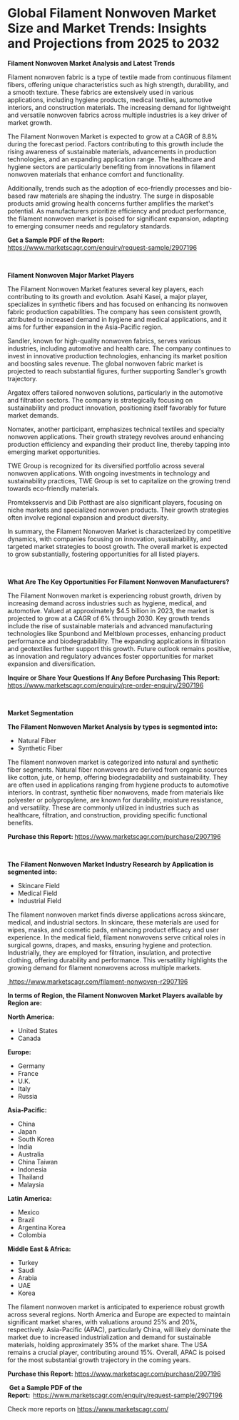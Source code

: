 <p><h1>Global Filament Nonwoven Market Size and Market Trends: Insights and Projections from 2025 to 2032</h1></p><p><strong>Filament Nonwoven Market Analysis and Latest Trends</strong></p>
<p><p>Filament nonwoven fabric is a type of textile made from continuous filament fibers, offering unique characteristics such as high strength, durability, and a smooth texture. These fabrics are extensively used in various applications, including hygiene products, medical textiles, automotive interiors, and construction materials. The increasing demand for lightweight and versatile nonwoven fabrics across multiple industries is a key driver of market growth.</p><p>The Filament Nonwoven Market is expected to grow at a CAGR of 8.8% during the forecast period. Factors contributing to this growth include the rising awareness of sustainable materials, advancements in production technologies, and an expanding application range. The healthcare and hygiene sectors are particularly benefiting from innovations in filament nonwoven materials that enhance comfort and functionality. </p><p>Additionally, trends such as the adoption of eco-friendly processes and bio-based raw materials are shaping the industry. The surge in disposable products amid growing health concerns further amplifies the market's potential. As manufacturers prioritize efficiency and product performance, the filament nonwoven market is poised for significant expansion, adapting to emerging consumer needs and regulatory standards.</p></p>
<p><strong>Get a Sample PDF of the Report:&nbsp;</strong> <a href="https://www.marketscagr.com/enquiry/request-sample/2907196?utm_campaign=3018&utm_medium=2&utm_source=Github&utm_content=ia&utm_term=12032025&utm_id=filament-nonwoven">https://www.marketscagr.com/enquiry/request-sample/2907196</a></p>
<p>&nbsp;</p>
<p><strong>Filament Nonwoven Major Market Players</strong></p>
<p><p>The Filament Nonwoven Market features several key players, each contributing to its growth and evolution. Asahi Kasei, a major player, specializes in synthetic fibers and has focused on enhancing its nonwoven fabric production capabilities. The company has seen consistent growth, attributed to increased demand in hygiene and medical applications, and it aims for further expansion in the Asia-Pacific region.</p><p>Sandler, known for high-quality nonwoven fabrics, serves various industries, including automotive and health care. The company continues to invest in innovative production technologies, enhancing its market position and boosting sales revenue. The global nonwoven fabric market is projected to reach substantial figures, further supporting Sandler's growth trajectory.</p><p>Argatex offers tailored nonwoven solutions, particularly in the automotive and filtration sectors. The company is strategically focusing on sustainability and product innovation, positioning itself favorably for future market demands.</p><p>Nomatex, another participant, emphasizes technical textiles and specialty nonwoven applications. Their growth strategy revolves around enhancing production efficiency and expanding their product line, thereby tapping into emerging market opportunities.</p><p>TWE Group is recognized for its diversified portfolio across several nonwoven applications. With ongoing investments in technology and sustainability practices, TWE Group is set to capitalize on the growing trend towards eco-friendly materials.</p><p>Promteksservis and Dib Potthast are also significant players, focusing on niche markets and specialized nonwoven products. Their growth strategies often involve regional expansion and product diversity.</p><p>In summary, the Filament Nonwoven Market is characterized by competitive dynamics, with companies focusing on innovation, sustainability, and targeted market strategies to boost growth. The overall market is expected to grow substantially, fostering opportunities for all listed players.</p></p>
<p>&nbsp;</p>
<p><strong>What Are The Key Opportunities For Filament Nonwoven Manufacturers?</strong></p>
<p><p>The Filament Nonwoven market is experiencing robust growth, driven by increasing demand across industries such as hygiene, medical, and automotive. Valued at approximately $4.5 billion in 2023, the market is projected to grow at a CAGR of 6% through 2030. Key growth trends include the rise of sustainable materials and advanced manufacturing technologies like Spunbond and Meltblown processes, enhancing product performance and biodegradability. The expanding applications in filtration and geotextiles further support this growth. Future outlook remains positive, as innovation and regulatory advances foster opportunities for market expansion and diversification.</p></p>
<p><strong>Inquire or Share Your Questions If Any Before Purchasing This Report:</strong> <a href="https://www.marketscagr.com/enquiry/pre-order-enquiry/2907196?utm_campaign=3018&utm_medium=2&utm_source=Github&utm_content=ia&utm_term=12032025&utm_id=filament-nonwoven">https://www.marketscagr.com/enquiry/pre-order-enquiry/2907196</a></p>
<p>&nbsp;</p>
<p><strong>Market Segmentation</strong></p>
<p><strong>The Filament Nonwoven Market Analysis by types is segmented into:</strong></p>
<p><ul><li>Natural Fiber</li><li>Synthetic Fiber</li></ul></p>
<p><p>The filament nonwoven market is categorized into natural and synthetic fiber segments. Natural fiber nonwovens are derived from organic sources like cotton, jute, or hemp, offering biodegradability and sustainability. They are often used in applications ranging from hygiene products to automotive interiors. In contrast, synthetic fiber nonwovens, made from materials like polyester or polypropylene, are known for durability, moisture resistance, and versatility. These are commonly utilized in industries such as healthcare, filtration, and construction, providing specific functional benefits.</p></p>
<p><strong>Purchase this Report:&nbsp;</strong><a href="https://www.marketscagr.com/purchase/2907196?utm_campaign=3018&utm_medium=2&utm_source=Github&utm_content=ia&utm_term=12032025&utm_id=filament-nonwoven">https://www.marketscagr.com/purchase/2907196</a></p>
<p>&nbsp;</p>
<p><strong>The Filament Nonwoven Market Industry Research by Application is segmented into:</strong></p>
<p><ul><li>Skincare Field</li><li>Medical Field</li><li>Industrial Field</li></ul></p>
<p><p>The filament nonwoven market finds diverse applications across skincare, medical, and industrial sectors. In skincare, these materials are used for wipes, masks, and cosmetic pads, enhancing product efficacy and user experience. In the medical field, filament nonwovens serve critical roles in surgical gowns, drapes, and masks, ensuring hygiene and protection. Industrially, they are employed for filtration, insulation, and protective clothing, offering durability and performance. This versatility highlights the growing demand for filament nonwovens across multiple markets.</p></p>
<p><a href="https://www.marketscagr.com/filament-nonwoven-r2907196?utm_campaign=3018&utm_medium=2&utm_source=Github&utm_content=ia&utm_term=12032025&utm_id=filament-nonwoven">&nbsp;https://www.marketscagr.com/filament-nonwoven-r2907196</a></p>
<p><strong>In terms of Region, the Filament Nonwoven Market Players available by Region are:</strong></p>
<p>
    <p> <strong> North America: </strong>
        <ul>
            <li>United States</li>
            <li>Canada</li>
        </ul>
        </p> 
    <p> <strong> Europe: </strong>
        <ul>
            <li>Germany</li>
            <li>France</li>
            <li>U.K.</li>
            <li>Italy</li>
            <li>Russia</li>
        </ul>
        </p> 
    <p> <strong> Asia-Pacific: </strong>
        <ul>
            <li>China</li>
            <li>Japan</li>
            <li>South Korea</li>
            <li>India</li>
            <li>Australia</li>
            <li>China Taiwan</li>
            <li>Indonesia</li>
            <li>Thailand</li>
            <li>Malaysia</li>
        </ul>
        </p> 
    <p> <strong> Latin America: </strong>
        <ul>
            <li>Mexico</li>
            <li>Brazil</li>
            <li>Argentina Korea</li>
            <li>Colombia</li>
        </ul>
        </p> 
    <p> <strong> Middle East & Africa: </strong>
        <ul>
            <li>Turkey</li>
            <li>Saudi</li>
            <li>Arabia</li>
            <li>UAE</li>
            <li>Korea</li>
        </ul>
    </p>
    </p>
<p><p>The filament nonwoven market is anticipated to experience robust growth across several regions. North America and Europe are expected to maintain significant market shares, with valuations around 25% and 20%, respectively. Asia-Pacific (APAC), particularly China, will likely dominate the market due to increased industrialization and demand for sustainable materials, holding approximately 35% of the market share. The USA remains a crucial player, contributing around 15%. Overall, APAC is poised for the most substantial growth trajectory in the coming years.</p></p>
<p><strong>Purchase this Report: </strong><a href="https://www.marketscagr.com/purchase/2907196?utm_campaign=3018&utm_medium=2&utm_source=Github&utm_content=ia&utm_term=12032025&utm_id=filament-nonwoven">https://www.marketscagr.com/purchase/2907196</a></p>
<p>&nbsp;<strong>Get a Sample PDF of the Report:&nbsp;&nbsp;</strong><a href="https://www.marketscagr.com/enquiry/request-sample/2907196?utm_campaign=3018&utm_medium=2&utm_source=Github&utm_content=ia&utm_term=12032025&utm_id=filament-nonwoven">https://www.marketscagr.com/enquiry/request-sample/2907196</a></p>
<p><strong></strong></p>
<p>Check more reports on <a href="https://www.marketscagr.com/?utm_campaign=3018&utm_medium=2&utm_source=Github&utm_content=ia&utm_term=12032025&utm_id=filament-nonwoven">https://www.marketscagr.com/</a></p>